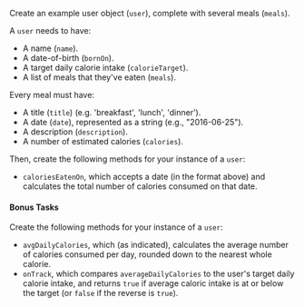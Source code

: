 Create an example user object (`user`), complete with several meals (`meals`).

A `user` needs to have:

-   A name (`name`).
-   A date-of-birth (`bornOn`).
-   A target daily calorie intake (`calorieTarget`).
-   A list of meals that they've eaten (`meals`).

Every meal must have:

-   A title (`title`) (e.g. 'breakfast', 'lunch', 'dinner').
-   A date (`date`), represented as a string (e.g., "2016-06-25").
-   A description (`description`).
-   A number of estimated calories (`calories`).

Then, create the following methods for your instance of a `user`:

-   `caloriesEatenOn`, which accepts a date (in the format above) and
calculates the total number of calories consumed on that date.

#### Bonus Tasks

Create the following methods for your instance of a `user`:

-   `avgDailyCalories`, which (as indicated), calculates the average number of calories consumed per day, rounded down to the nearest whole calorie.
-   `onTrack`, which compares `averageDailyCalories` to the user's target daily calorie intake, and returns `true` if average caloric intake is at or below the target (or `false` if the reverse is `true`).
